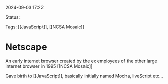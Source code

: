 
2024-09-03 17:22

Status:

Tags: [[JavaScript]], [[NCSA Mosaic]]

# Netscape


An early internet browser created by the ex employees of the other large internet browser in 1995 [[NCSA Mosaic]]

Gave birth to [[JavaScript]], basically initially named Mocha, liveScript etc...
